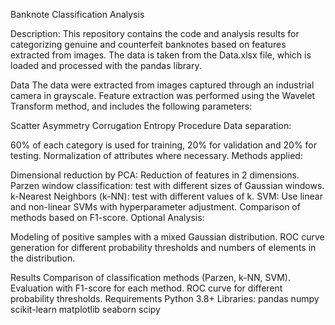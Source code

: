 Banknote Classification Analysis

Description:
This repository contains the code and analysis results for categorizing genuine and counterfeit banknotes based on features extracted from images. The data is taken from the Data.xlsx file, which is loaded and processed with the pandas library.

Data
The data were extracted from images captured through an industrial camera in grayscale. Feature extraction was performed using the Wavelet Transform method, and includes the following parameters:

Scatter
Asymmetry
Corrugation
Entropy
Procedure
Data separation:

60% of each category is used for training, 20% for validation and 20% for testing.
Normalization of attributes where necessary.
Methods applied:

Dimensional reduction by PCA: Reduction of features in 2 dimensions.
Parzen window classification: test with different sizes of Gaussian windows.
k-Nearest Neighbors (k-NN): test with different values of k.
SVM: Use linear and non-linear SVMs with hyperparameter adjustment.
Comparison of methods based on F1-score.
Optional Analysis:

Modeling of positive samples with a mixed Gaussian distribution.
ROC curve generation for different probability thresholds and numbers of elements in the distribution.

Results
Comparison of classification methods (Parzen, k-NN, SVM).
Evaluation with F1-score for each method.
ROC curve for different probability thresholds.
Requirements
Python 3.8+
Libraries:
pandas
numpy
scikit-learn
matplotlib
seaborn
scipy

